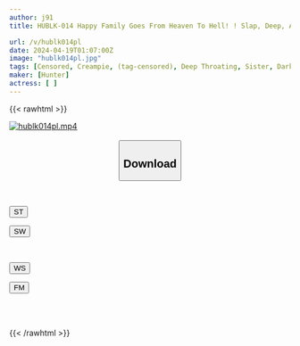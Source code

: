 ```yaml
---
author: j91
title: HUBLK-014 Happy Family Goes From Heaven To Hell! ! Slap, Deep, And Spank The Beautiful Sisters Until They Get Tired! A Big Dick That Will Break Your Pussy! Creampie! !

url: /v/hublk014pl
date: 2024-04-19T01:07:00Z
image: "hublk014pl.jpg"
tags: [Censored, Creampie, (tag-censored), Deep Throating, Sister, Dark System	]
maker: [Hunter]
actress: [ ]
---
```



{{< rawhtml >}}

<div class="video" data-videoid="bGaqbKbaVACPAya">
    <a href="javascript:;">
        <img src="/v/hublk014pl/hublk014pl.jpg" width="WIDTH" height="HEIGHT" alt="hublk014pl.mp4" loading="lazy">
    </a>
</div>

<script type="text/javascript" src="https://j91.asia/asset/on-demand-st.js"></script>

<br>
  <link rel="stylesheet" href="https://j91.asia/asset/bs5.css">
  
  <center>
  <button class="btn btn-primary" type="button" data-bs-toggle="collapse" data-bs-target=".multi-collapse" aria-expanded="false" aria-controls="multiCollapseExample1 multiCollapseExample2"><h2>Download</h2></button></center>
</p>
<div class="row">
  <div class="col">
    <div class="collapse multi-collapse" id="multiCollapseExample1">
      <div class="card card-body">
	      	      <br>
<div class="buttons">  
<p><a href="https://streamtape.to/v/bGaqbKbaVACPAya" target="_blank"><button class="btn-hover color-3"><i class="fa fa-download"></i> ST</button></a></p>
<p><a href="https://asnwish.com/8lb5jf26kbia" target="_blank"><button class="btn-hover color-2"><i class="fa fa-download"></i> SW</button></a></p></div>
    </div>
  </div>
</div>
  <div class="col">
    <div class="collapse multi-collapse" id="multiCollapseExample2">
      <div class="card card-body">
	      <br>
<div class="buttons">
<p><a href="https://wolfstream.tv/k83mdgposqud"><button class="btn-hover color-9"><i class="fa fa-download"></i> WS</button></a></p>
<p><a href="https://filemoon.sx/d/qgoz4hgsrrn9"><button class="btn-hover color-8"><i class="fa fa-download"></i> FM</button></a></p></div>
<br><br>
      </div>
    </div>
  </div>
</div>

{{< /rawhtml >}}